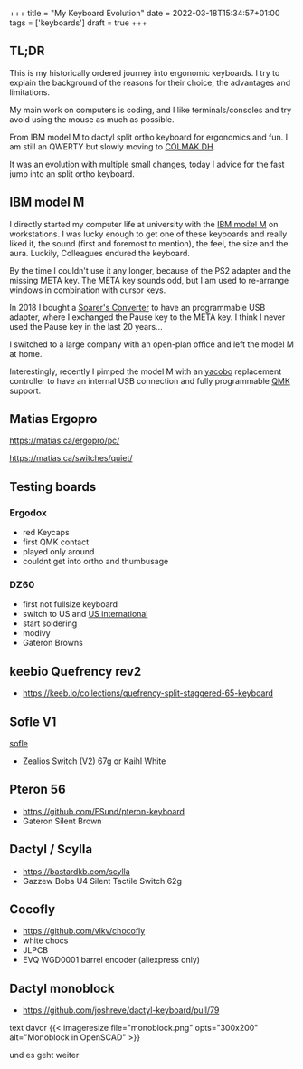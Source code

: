 +++
title = "My Keyboard Evolution"
date = 2022-03-18T15:34:57+01:00
tags = ['keyboards']
draft = true
+++


## TL;DR
This is my historically ordered journey into ergonomic keyboards. I try to explain the background of the reasons for their choice, the advantages and limitations.

My main work on computers is coding, and I like terminals/consoles and try avoid using the mouse as much as possible.

From IBM model M to dactyl split ortho keyboard for ergonomics and fun. I am still an QWERTY but slowly moving to [COLMAK DH](https://colemakmods.github.io/mod-dh/keyboards.html#matrix-keyboards).

It was an evolution with multiple small changes, today I advice for the fast jump into an split ortho keyboard.


## IBM model M
I directly started my computer life at university with the [IBM model M](https://en.wikipedia.org/wiki/Model_M_keyboard) on workstations. 
I was lucky enough to get one of these keyboards and really liked it, the sound (first and foremost to mention), the feel, the size and the aura.
Luckily, Colleagues endured the keyboard. 

By the time I couldn't use it any longer, because of the PS2 adapter and the missing META key. The META key sounds odd, but I am used to re-arrange windows  in combination with cursor keys. 

In 2018 I bought a [Soarer's Converter](https://deskthority.net/viewtopic.php?f=7&t=2510&start=) to have an programmable USB adapter, where I exchanged the Pause key to the META key. I think I never used the Pause key in the last 20 years...

I switched to a large company with an open-plan office and left the model M at home. 

Interestingly, recently I pimped the model M with an [yacobo](https://github.com/sje-mse/yacobo) replacement controller to have an internal USB connection and fully programmable [QMK](https://docs.qmk.fm) support.


## Matias Ergopro

https://matias.ca/ergopro/pc/

https://matias.ca/switches/quiet/


## Testing boards

### Ergodox

* red Keycaps
* first QMK contact 
* played only around 
* couldnt get into ortho and thumbusage

### 



### DZ60 
* first not fullsize keyboard
* switch to US and [US international](https://en.wikipedia.org/wiki/QWERTY#US-International)
* start soldering
* modivy 
* Gateron Browns


## keebio Quefrency rev2
* https://keeb.io/collections/quefrency-split-staggered-65-keyboard

## Sofle V1
[sofle](https://josefadamcik.github.io/SofleKeyboard/)
* Zealios Switch (V2) 67g or Kaihl White


## Pteron 56
* https://github.com/FSund/pteron-keyboard
* Gateron Silent Brown

## Dactyl / Scylla
* https://bastardkb.com/scylla
* Gazzew Boba U4 Silent Tactile Switch 62g


## Cocofly
* https://github.com/vlkv/chocofly
* white chocs
* JLPCB 
* EVQ WGD0001 barrel encoder  (aliexpress only)

## Dactyl monoblock
* https://github.com/joshreve/dactyl-keyboard/pull/79
<!--  ![](monoblock.png)  -->

text davor
{{< imageresize file="monoblock.png" opts="300x200" alt="Monoblock in OpenSCAD" >}}

<!--  {{/*  < imageresize file="/photos/chicago-us/chicago-us.jpg" opts="366x200"  >  */}} --> 


und es geht weiter